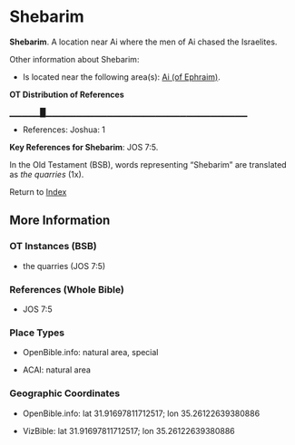 # Shebarim
**Shebarim**. 
A location near Ai where the men of Ai chased the Israelites. 




Other information about Shebarim:


* Is located near the following area(s): 
[Ai (of Ephraim)](Ai.md). 


**OT Distribution of References**

▁▁▁▁▁█▁▁▁▁▁▁▁▁▁▁▁▁▁▁▁▁▁▁▁▁▁▁▁▁▁▁▁▁▁▁▁▁▁
* References: Joshua: 1



**Key References for Shebarim**: 
JOS 7:5. 


In the Old Testament (BSB), words representing “Shebarim” are translated as 
*the quarries* (1x). 




Return to [Index](00-Index.md)

## More Information

### OT Instances (BSB)

* the quarries (JOS 7:5)



### References (Whole Bible)

* JOS 7:5


### Place Types

* OpenBible.info: natural area, special

* ACAI: natural area



### Geographic Coordinates

* OpenBible.info: lat 31.91697811712517; lon 35.26122639380886

* VizBible: lat 31.91697811712517; lon 35.26122639380886




